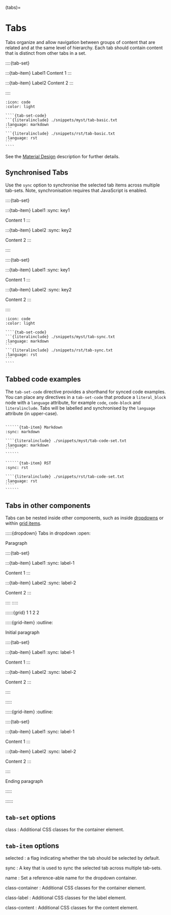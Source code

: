 (tabs)=

# Tabs

Tabs organize and allow navigation between groups of content that are related and at the same level of hierarchy.
Each tab should contain content that is distinct from other tabs in a set.

::::{tab-set}

:::{tab-item} Label1
Content 1
:::

:::{tab-item} Label2
Content 2
:::

::::

`````{dropdown} Syntax
:icon: code
:color: light

````{tab-set-code}
```{literalinclude} ./snippets/myst/tab-basic.txt
:language: markdown
```
```{literalinclude} ./snippets/rst/tab-basic.txt
:language: rst
```
````
`````

See the [Material Design](https://material.io/components/tabs) description for further details.

## Synchronised Tabs

Use the `sync` option to synchronise the selected tab items across multiple tab-sets.
Note, synchronisation requires that JavaScript is enabled.

::::{tab-set}

:::{tab-item} Label1
:sync: key1

Content 1
:::

:::{tab-item} Label2
:sync: key2

Content 2
:::

::::

::::{tab-set}

:::{tab-item} Label1
:sync: key1

Content 1
:::

:::{tab-item} Label2
:sync: key2

Content 2
:::

::::

`````{dropdown} Syntax
:icon: code
:color: light

````{tab-set-code}
```{literalinclude} ./snippets/myst/tab-sync.txt
:language: markdown
```
```{literalinclude} ./snippets/rst/tab-sync.txt
:language: rst
```
````
`````

## Tabbed code examples

The `tab-set-code` directive provides a shorthand for synced code examples.
You can place any directives in a `tab-set-code` that produce a `literal_block` node with a `language` attribute, for example `code`, `code-block` and `literalinclude`.
Tabs will be labelled and synchronised by the `language` attribute (in upper-case).

```````{tab-set}

``````{tab-item} Markdown
:sync: markdown

````{literalinclude} ./snippets/myst/tab-code-set.txt
:language: markdown
````
``````

``````{tab-item} RST
:sync: rst

````{literalinclude} ./snippets/rst/tab-code-set.txt
:language: rst
````
``````

```````

## Tabs in other components

Tabs can be nested inside other components, such as inside [dropdowns](./dropdowns.md) or within [grid items](./grids.md).

:::::{dropdown} Tabs in dropdown
:open:

Paragraph

::::{tab-set}

:::{tab-item} Label1
:sync: label-1

Content 1
:::

:::{tab-item} Label2
:sync: label-2

Content 2
:::

::::
:::::

::::::{grid} 1 1 2 2

:::::{grid-item}
:outline:

Initial paragraph

::::{tab-set}

:::{tab-item} Label1
:sync: label-1

Content 1
:::

:::{tab-item} Label2
:sync: label-2

Content 2
:::

::::

:::::

:::::{grid-item}
:outline:

::::{tab-set}

:::{tab-item} Label1
:sync: label-1

Content 1
:::

:::{tab-item} Label2
:sync: label-2

Content 2
:::

::::

Ending paragraph

:::::

::::::

## `tab-set` options

class
: Additional CSS classes for the container element.

## `tab-item` options

selected
: a flag indicating whether the tab should be selected by default.

sync
: A key that is used to sync the selected tab across multiple tab-sets.

name
: Set a reference-able name for the dropdown container.

class-container
: Additional CSS classes for the container element.

class-label
: Additional CSS classes for the label element.

class-content
: Additional CSS classes for the content element.
